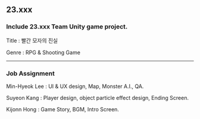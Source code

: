 ## 23.xxx
### Include 23.xxx Team Unity game project.

Title : 빨간 모자의 진실

Genre : RPG & Shooting Game

---------------------------------------------------------------------------
### Job Assignment

Min-Hyeok Lee : UI & UX design, Map, Monster A.I., QA.

Suyeon Kang : Player design, object particle effect design, Ending Screen.

Kijonn Hong : Game Story, BGM, Intro Screen.

